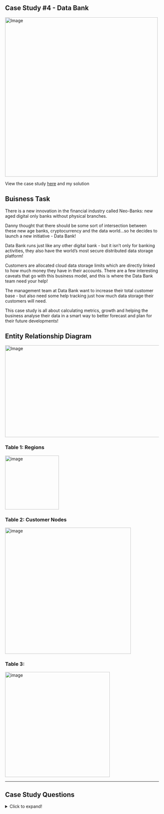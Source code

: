## Case Study #4 - Data Bank
<img src="https://8weeksqlchallenge.com/images/case-study-designs/4.png" alt="Image" width="500" height="520">

View the case study [here](https://8weeksqlchallenge.com/case-study-1/) and my solution

## Buisness Task
There is a new innovation in the financial industry called Neo-Banks: new aged digital only banks without physical branches.

Danny thought that there should be some sort of intersection between these new age banks, cryptocurrency and the data world…so he decides to launch a new initiative - Data Bank!

Data Bank runs just like any other digital bank - but it isn’t only for banking activities, they also have the world’s most secure distributed data storage platform!

Customers are allocated cloud data storage limits which are directly linked to how much money they have in their accounts. There are a few interesting caveats that go with this business model, and this is where the Data Bank team need your help!

The management team at Data Bank want to increase their total customer base - but also need some help tracking just how much data storage their customers will need.

This case study is all about calculating metrics, growth and helping the business analyse their data in a smart way to better forecast and plan for their future developments!

## Entity Relationship Diagram
<img src="https://8weeksqlchallenge.com/images/case-study-4-erd.png" alt="Image" width="600" height="300">

### Table 1: Regions

<img width="176" alt="image" src="https://user-images.githubusercontent.com/81607668/130551759-28cb434f-5cae-4832-a35f-0e2ce14c8811.png">

### Table 2: Customer Nodes

<img width="412" alt="image" src="https://user-images.githubusercontent.com/81607668/130551806-90a22446-4133-45b5-927c-b5dd918f1fa5.png">

### Table 3: 

<img width="343" alt="image" src="https://user-images.githubusercontent.com/81607668/130551879-2d6dfc1f-bb74-4ef0-aed6-42c831281760.png">

***

## **Case Study Questions**

<details>
  <summary>Click to expand!</summary>
  
### A. Customer Nodes Exploration
  
1. How many unique nodes are there on the Data Bank system?
2. What is the number of nodes per region?
3. How many customers are allocated to each region?
4. How many days on average are customers reallocated to a different node?
5. What is the median, 80th and 95th percentile for this same reallocation days metric for each region?

   view Solutions [here](https://github.com/SrimonMahapatra/SQL-Challange/blob/main/Case%20Study%20%234%20-%20Data%20Bank/Customer%20Nodes%20Exploration.md)  
  
### B. Customer Transactions  

1. What is the unique count and total amount for each transaction type?
2. What is the average total historical deposit counts and amounts for all customers?
3. For each month - how many Data Bank customers make more than 1 deposit and either 1 purchase or 1 withdrawal in a single month?
4. What is the closing balance for each customer at the end of the month?
5. What is the percentage of customers who increase their closing balance by more than 5%?
  
   view Solutions [here](https://github.com/SrimonMahapatra/SQL-Challange/blob/main/Case%20Study%20%234%20-%20Data%20Bank/Customer%20Transaction.md) 
  
***
